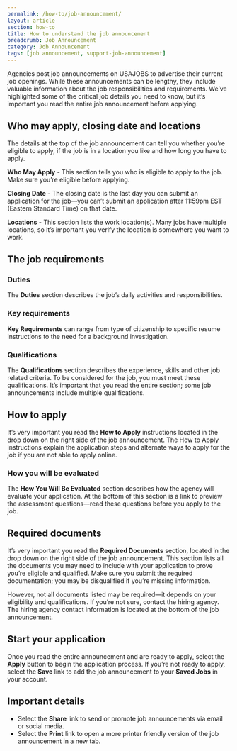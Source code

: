 ```yaml
---
permalink: /how-to/job-announcement/
layout: article
section: how-to
title: How to understand the job announcement
breadcrumb: Job Announcement
category: Job Announcement
tags: [job announcement, support-job-announcement]
---
```


Agencies post job announcements on USAJOBS to advertise their current job openings. While these announcements can be lengthy, they include valuable information about the job responsibilities and requirements. We’ve highlighted some of the critical job details you need to know, but it’s important you read the entire job announcement before applying.

## Who may apply, closing date and locations

The details at the top of the job announcement can tell you whether you’re eligible to apply, if the job is in a location you like and how long you have to apply.

**Who May Apply** - This section tells you who is eligible to apply to the job.  Make sure you’re eligible before applying.

**Closing Date** - The closing date is the last day you can submit an application for the job—you can’t submit an application after 11:59pm EST (Eastern Standard Time) on that date.

**Locations** - This section lists the work location(s). Many jobs have multiple locations, so it’s important you verify the location is somewhere you want to work.

## The job requirements

### Duties

The **Duties** section describes the job’s daily activities and responsibilities.

### Key requirements

**Key Requirements** can range from type of citizenship to specific resume instructions to the need for a background investigation.

### Qualifications

The **Qualifications** section describes the experience, skills and other job related criteria. To be considered for the job, you must meet these qualifications. It’s important that you read the entire section; some job announcements include multiple qualifications.

## How to apply

It’s very important you read the **How to Apply** instructions located in the drop down on the right side of the job announcement. The How to Apply instructions explain the application steps and alternate ways to apply for the job if you are not able to apply online.

### How you will be evaluated
The **How You Will Be Evaluated** section describes how the agency will evaluate your application. At the bottom of this section is a link to preview the assessment questions—read these questions before you apply to the job.

## Required documents

It’s very important you read the **Required Documents** section, located in the drop down on the right side of the job announcement. This section lists all the documents you may need to include with your application to prove you’re eligible and qualified. Make sure you submit the required documentation; you may be disqualified if you’re missing information.

However, not all documents listed may be required—it depends on your eligibility and qualifications. If you’re not sure, contact the hiring agency. The hiring agency contact information is located at the bottom of the job announcement.

## Start your application

Once you read the entire announcement and are ready to apply, select the **Apply** button to begin the application process. If you’re not ready to apply, select the **Save** link to add the job announcement to your **Saved Jobs** in your account.

## Important details

* Select the **Share** link to send or promote job announcements via email or social media.
* Select the **Print** link to open a more printer friendly version of the job announcement in a new tab.
